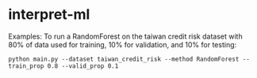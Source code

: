 # interpret-ml

Examples: 
To run a RandomForest on the taiwan credit risk dataset with 80% of data used for training, 10% for validation, and 10% for testing: 
```
python main.py --dataset taiwan_credit_risk --method RandomForest --train_prop 0.8 --valid_prop 0.1 
```
